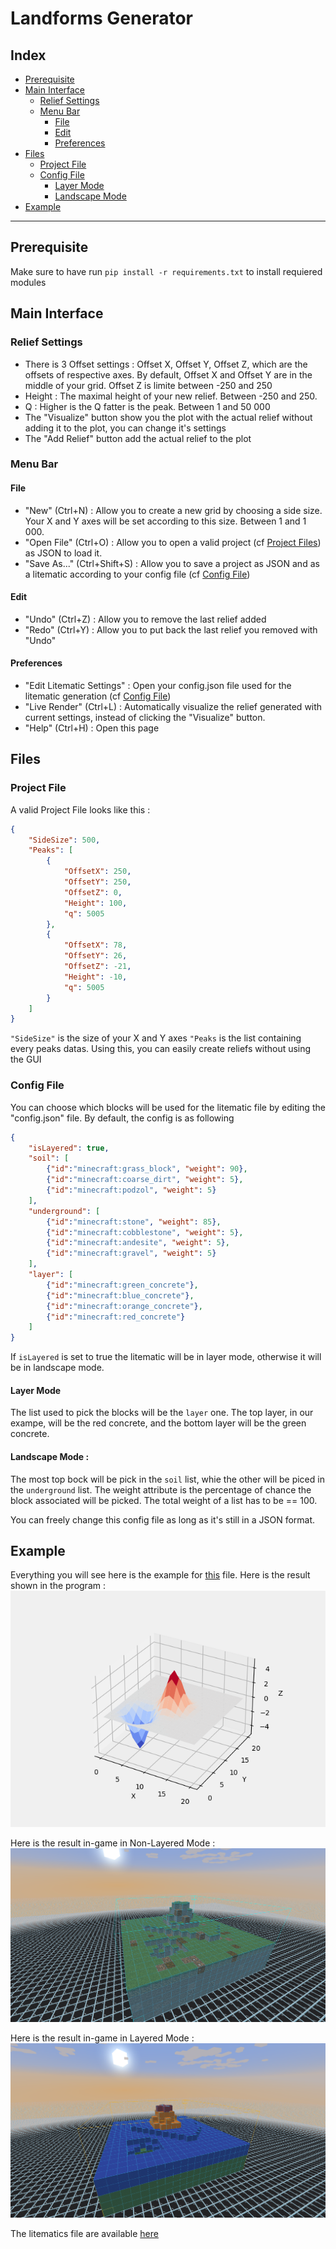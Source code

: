 # Landforms Generator

## Index
- [Prerequisite](#Prerequisite)
- [Main Interface](#Main-Interface)
	- [Relief Settings](#Relief-Settings)
	- [Menu Bar](#Menu-Bar)
		- [File](#File)
		- [Edit](#Edit)
		- [Preferences](#Preferences)
- [Files](#Files)
	- [Project File](#Project-File)
	- [Config File](#Config-File)
		- [Layer Mode](#Layer-Mode)
		- [Landscape Mode](#Landscape-Mode)
- [Example](#Example)
---

## Prerequisite
Make sure to have run `pip install -r requirements.txt` to install requiered modules


## Main Interface
### Relief Settings
- There is 3 Offset settings : Offset X, Offset Y, Offset Z, which are the offsets of respective axes. By default, Offset X and Offset Y are in the middle of your grid. Offset Z is limite between -250 and 250
- Height : The maximal height of your new relief. Between -250 and 250.
- Q : Higher is the Q fatter is the peak. Between 1 and 50 000
- The "Visualize" button show you the plot with the actual relief without adding it to the plot, you can change it's settings
- The "Add Relief" button add the actual relief to the plot

### Menu Bar
#### File
- "New" (Ctrl+N) : Allow you to create a new grid by choosing a side size. Your X and Y axes will be set according to this size. Between 1 and 1 000.
- "Open File" (Ctrl+O) : Allow you to open a valid project (cf [Project Files](#Project-Files)) as JSON to load it.
- "Save As..." (Ctrl+Shift+S) : Allow you to save a project as JSON and as a litematic according to your config file (cf [Config File](#Config-File))

#### Edit
- "Undo" (Ctrl+Z) : Allow you to remove the last relief added
- "Redo" (Ctrl+Y) : Allow you to put back the last relief you removed with "Undo"

#### Preferences
- "Edit Litematic Settings" : Open your config.json file used for the litematic generation (cf [Config File](#Config-File))
- "Live Render" (Ctrl+L) : Automatically visualize the relief generated with current settings, instead of clicking the "Visualize" button. 
- "Help" (Ctrl+H) : Open this page



## Files
### Project File
A valid Project File looks like this :
```json
{
    "SideSize": 500,
    "Peaks": [
        {
            "OffsetX": 250,
            "OffsetY": 250,
            "OffsetZ": 0,
            "Height": 100,
            "q": 5005
        },
        {
            "OffsetX": 78,
            "OffsetY": 26,
            "OffsetZ": -21,
            "Height": -10,
            "q": 5005
        }
    ]
}
```
`"SideSize"` is the size of your X and Y axes
`"Peaks` is the list containing every peaks datas.
Using this, you can easily create reliefs without using the GUI

### Config File
You can choose which blocks will be used for the litematic file by editing the "config.json" file. By default, the config is as following
```json
{
	"isLayered": true,
	"soil": [
		{"id":"minecraft:grass_block", "weight": 90},
		{"id":"minecraft:coarse_dirt", "weight": 5},
		{"id":"minecraft:podzol", "weight": 5}
	],
	"underground": [
		{"id":"minecraft:stone", "weight": 85},
		{"id":"minecraft:cobblestone", "weight": 5},
		{"id":"minecraft:andesite", "weight": 5},
		{"id":"minecraft:gravel", "weight": 5}
	],
	"layer": [
		{"id":"minecraft:green_concrete"},
		{"id":"minecraft:blue_concrete"},
		{"id":"minecraft:orange_concrete"},
		{"id":"minecraft:red_concrete"}
	]
}
```

If `isLayered` is set to true the litematic will be in layer mode, otherwise it will be in landscape mode.

#### Layer Mode
The list used to pick the blocks will be the `layer` one.
The top layer, in our exampe, will be the red concrete, and the bottom layer will be the green concrete.

#### Landscape Mode :
The most top bock will be pick in the `soil` list, whie the other will be piced in the `underground` list.
The weight attribute is the percentage of chance the block associated will be picked.
The total weight of a list has to be == 100.


You can freely change this config file as long as it's still in a JSON format.

## Example
Everything you will see here is the example for [this](example/example.txt) file.
Here is the result shown in the program :
![plot image](example/example.png)

Here is the result in-game in Non-Layered Mode :
![Non Layered screen image](example/exampleNonLayered.png)

Here is the result in-game in Layered Mode :
![Layered screen image](example/exampleLayered.png)

The litematics file are available [here](example/)